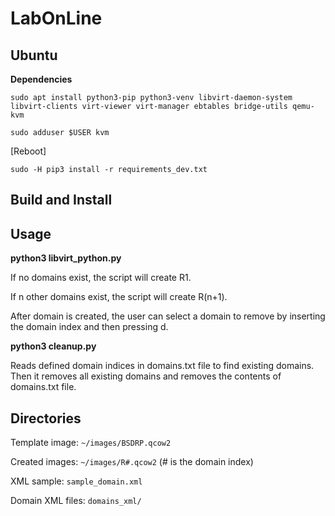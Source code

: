 # LabOnLine


## Ubuntu


**Dependencies**

`sudo apt install python3-pip python3-venv libvirt-daemon-system libvirt-clients virt-viewer virt-manager ebtables bridge-utils qemu-kvm`

`sudo adduser $USER kvm`

[Reboot]

`sudo -H pip3 install -r requirements_dev.txt`


## Build and Install


## Usage

**python3 libvirt_python.py**

If no domains exist, the script will create R1.

If n other domains exist, the script will create R(n+1).

After domain is created, the user can select a domain to remove by inserting the domain index and then pressing d.


**python3 cleanup.py**

Reads defined domain indices in domains.txt file to find existing domains.
Then it removes all existing domains and removes the contents of domains.txt file.


## Directories

Template image: `~/images/BSDRP.qcow2`

Created images: `~/images/R#.qcow2`   (# is the domain index)

XML sample: `sample_domain.xml`

Domain XML files: `domains_xml/`
